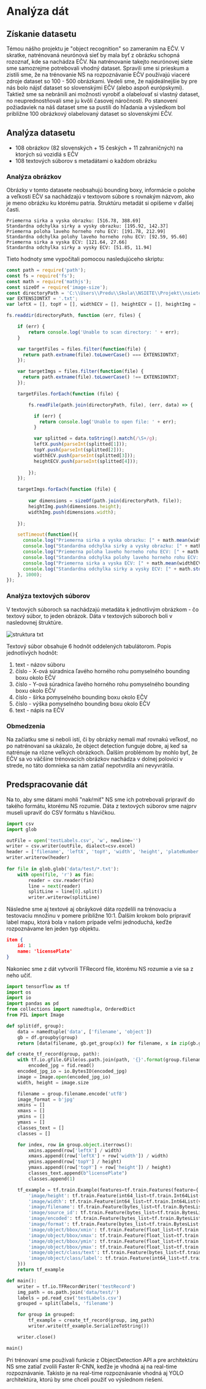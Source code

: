# Analýza dát

## Získanie datasetu

Témou nášho projektu je "object recognition" so zameraním na EČV. V skratke, natrénovaná neurónová sieť by mala byť z obrázku schopná rozoznať, kde sa nachádza EČV. Na natrénovanie takejto neurónovej siete sme samozrejme potrebovali vhodný dataset. Spravili sme si prieskum a zistili sme, že na trénovanie NS na rozpoznávanie EČV používajú viaceré zdroje dataset so 100 - 500 obrázkami. Vedeli sme, že najideálnejšie by pre nás bolo nájsť dataset so slovenskými EČV (alebo aspoň európskymi). Taktiež sme sa nebránili ani možnosti vyrobiť a olabelovať si vlastný dataset, no neuprednostňovali sme ju kvôli časovej náročnosti. Po stanovení požiadaviek na náš dataset sme sa pustili do hľadania a výsledkom bol približne 100 obrázkový olabelovaný dataset so slovenskými EČV.

## Analýza datasetu

*   108 obrázkov (82 slovenských + 15 českých + 11 zahraničných) na ktorých sú vozidlá s EČV
*   108 textových súborov s metadátami o každom obrázku

### Analýza obrázkov

Obrázky v tomto datasete neobsahujú bounding boxy, informácie o polohe a veľkosti EČV sa nachádzajú v textovom súbore s rovnakým názvom, ako je meno obrázku ku ktorému patria. Štruktúru metadát si opíšeme v ďalšej časti.

```
Priemerna sirka a vyska obrazku: [516.78, 388.69]
Standardna odchylka sirky a vysky obrazku: [195.92, 142.37]
Priemerna poloha laveho horneho rohu ECV: [191.78, 212.99]
Standardna odchylka polohy laveho horneho rohu ECV: [92.59, 95.60]
Priemerna sirka a vyska ECV: [121.64, 27.66]
Standardna odchylka sirky a vysky ECV: [51.85, 11.94]
```

Tieto hodnoty sme vypočítali pomocou nasledujúceho skriptu:
```javascript
const path = require('path');
const fs = require('fs');
const math = require('mathjs');
const sizeOf = require('image-size');
const directoryPath = 'C:\\Users\\Predu\\Skola\\NSIETE\\Projekt\\nsiete\\data\\dataset';
var EXTENSIONTXT = '.txt';
var leftX = [], topY = [], widthECV = [], heightECV = [], heightImg = [], widthImg = [];

fs.readdir(directoryPath, function (err, files) {

    if (err) {
        return console.log('Unable to scan directory: ' + err);
    }

    var targetFiles = files.filter(function(file) {
      return path.extname(file).toLowerCase() === EXTENSIONTXT;
    });

    var targetImgs = files.filter(function(file) {
      return path.extname(file).toLowerCase() !== EXTENSIONTXT;
    });

    targetFiles.forEach(function (file) {

        fs.readFile(path.join(directoryPath, file), (err, data) => {

          if (err) {
            return console.log('Unable to open file: ' + err);
          }

          var splitted = data.toString().match(/\S+/g);
          leftX.push(parseInt(splitted[1]));
          topY.push(parseInt(splitted[2]));
          widthECV.push(parseInt(splitted[3]));
          heightECV.push(parseInt(splitted[4]));
          
        });
    });

    targetImgs.forEach(function (file) {
      
        var dimensions = sizeOf(path.join(directoryPath, file));
        heightImg.push(dimensions.height);
        widthImg.push(dimensions.width);
        
    });

    setTimeout(function(){
      console.log("Priemerna sirka a vyska obrazku: [" + math.mean(widthImg).toFixed(2) + ", "+ math.mean(heightImg).toFixed(2) +"]");
      console.log("Standardna odchylka sirky a vysky obrazku: [" + math.std(widthImg).toFixed(2) + ", "+ math.std(heightImg).toFixed(2) +"]");
      console.log("Priemerna poloha laveho horneho rohu ECV: [" + math.mean(leftX).toFixed(2) + ", "+ math.mean(topY).toFixed(2) +"]");
      console.log("Standardna odchylka polohy laveho horneho rohu ECV: [" + math.std(leftX).toFixed(2) + ", "+ math.std(topY).toFixed(2) +"]");
      console.log("Priemerna sirka a vyska ECV: [" + math.mean(widthECV).toFixed(2) + ", "+ math.mean(heightECV).toFixed(2) +"]");
      console.log("Standardna odchylka sirky a vysky ECV: [" + math.std(widthECV).toFixed(2) + ", "+ math.std(heightECV).toFixed(2) +"]");
    }, 1000);
});

```


### Analýza textových súborov

V textových súboroch sa nachádzajú metadáta k jednotlivým obrázkom - čo textový súbor, to jeden obrázok. Dáta v textových súboroch boli v nasledovnej štruktúre.

![struktura txt](img/txtStruct.PNG "Štruktúra txt")

Textový súbor obsahuje 6 hodnôt oddelených tabulátorom. Popis jednotlivých hodnôt:
1. text - názov súboru
2. číslo - X-ová súradnica ľavého horného rohu pomyselného bounding boxu okolo EČV
3. číslo - Y-ová súradnica ľavého horného rohu pomyselného bounding boxu okolo EČV
4. číslo - šírka pomyselného bounding boxu okolo EČV
5. číslo - výška pomyselného bounding boxu okolo EČV
6. text - nápis na EČV


### Obmedzenia

Na začiatku sme si neboli istí, či by obrázky nemali mať rovnakú veľkosť, no po natrénovaní sa ukázalo, že object detection funguje dobre, aj keď sa natrénuje na rôzne veľkých obrázkoch. Ďalším problémom by mohlo byť, že EČV sa vo väčšine trénovacích obrázkov nachádza v dolnej polovici v strede, no táto domnieka sa nám zatiaľ nepotvrdila ani nevyvrátila.

## Predspracovanie dát

Na to, aby sme dátami mohli "nakŕmiť" NS sme ich potrebovali pripraviť do takého formátu, ktorému NS rozumie. Dáta z textových súborov sme najprv museli upraviť do CSV formátu s hlavičkou.

```python
import csv
import glob

outFile = open('testLabels.csv', 'w', newline='')
writer = csv.writer(outFile, dialect=csv.excel)
header = ['filename', 'leftX', 'topY', 'width', 'height', 'plateNumber']
writer.writerow(header)
 
for file in glob.glob('data/test/*.txt'):
    with open(file, 'r') as fin:
        reader = csv.reader(fin)
        line = next(reader)
        splitLine = line[0].split()
        writer.writerow(splitLine)
```

Následne sme aj textové aj obráykové dáta rozdelili na trénovaciu a testovaciu množinu v pomere približne 10:1. Ďalším krokom bolo pripraviť label mapu, ktorá bola v našom prípade veľmi jednoduchá, keďže rozpoznávame len jeden typ objektu.

```JSON
item {
	id: 1
	name: 'licensePlate'
}
```
Nakoniec sme z dát vytvorili TFRecord file, ktorému NS rozumie a vie sa z neho učiť.

```python
import tensorflow as tf
import os
import io
import pandas as pd
from collections import namedtuple, OrderedDict
from PIL import Image

def split(df, group):
    data = namedtuple('data', ['filename', 'object'])
    gb = df.groupby(group)
    return [data(filename, gb.get_group(x)) for filename, x in zip(gb.groups.keys(), gb.groups)]

def create_tf_record(group, path):
    with tf.io.gfile.GFile(os.path.join(path, '{}'.format(group.filename)), 'rb') as fid:
        encoded_jpg = fid.read()
    encoded_jpg_io = io.BytesIO(encoded_jpg)
    image = Image.open(encoded_jpg_io)
    width, height = image.size

    filename = group.filename.encode('utf8')
    image_format = b'jpg'
    xmins = []
    xmaxs = []
    ymins = []
    ymaxs = []
    classes_text = []
    classes = []

    for index, row in group.object.iterrows():
        xmins.append(row['leftX'] / width)
        xmaxs.append((row['leftX'] + row['width']) / width)
        ymins.append(row['topY'] / height)
        ymaxs.append((row['topY'] + row['height']) / height)
        classes_text.append(b"licensePlate")
        classes.append(1)

    tf_example = tf.train.Example(features=tf.train.Features(feature={
        'image/height': tf.train.Feature(int64_list=tf.train.Int64List(value=[height])),
        'image/width': tf.train.Feature(int64_list=tf.train.Int64List(value=[width])),
        'image/filename': tf.train.Feature(bytes_list=tf.train.BytesList(value=[filename])),
        'image/source_id': tf.train.Feature(bytes_list=tf.train.BytesList(value=[filename])),
        'image/encoded': tf.train.Feature(bytes_list=tf.train.BytesList(value=[encoded_jpg])),
        'image/format': tf.train.Feature(bytes_list=tf.train.BytesList(value=[image_format])),
        'image/object/bbox/xmin': tf.train.Feature(float_list=tf.train.FloatList(value=xmins)),
        'image/object/bbox/xmax': tf.train.Feature(float_list=tf.train.FloatList(value=xmaxs)),
        'image/object/bbox/ymin': tf.train.Feature(float_list=tf.train.FloatList(value=ymins)),
        'image/object/bbox/ymax': tf.train.Feature(float_list=tf.train.FloatList(value=ymaxs)),
        'image/object/class/text': tf.train.Feature(bytes_list=tf.train.BytesList(value=classes_text)),
        'image/object/class/label': tf.train.Feature(int64_list=tf.train.Int64List(value=classes))
    }))
    return tf_example

def main():
    writer = tf.io.TFRecordWriter('testRecord')
    img_path = os.path.join('data/test/')
    labels = pd.read_csv('testLabels.csv')
    grouped = split(labels, 'filename')

    for group in grouped:
        tf_example = create_tf_record(group, img_path)
        writer.write(tf_example.SerializeToString())

    writer.close()

main()
```

Pri trénovaní sme používali funkcie z ObjectDetection API a pre architektúru NS sme zatiaľ zvolili Faster R-CNN, keďže je vhodná aj na real-time rozpoznávanie. Takisto je na real-time rozpoznávanie vhodná aj YOLO architektúra, ktorú by sme chceli použiť vo výslednom riešení.